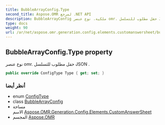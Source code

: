 ```yaml
---
title: BubbleArrayConfig.Type
second_title: Aspose.OMR لمرجع .NET API
description: BubbleArrayConfig ملكية. نوع عنصر omr. حقل مطلوب للتسلسل JSON .
type: docs
weight: 90
url: /ar/net/aspose.omr.generation.config.elements.customanswersheet/bubblearrayconfig/type/
---
```

## BubbleArrayConfig.Type property

نوع عنصر omr. حقل مطلوب للتسلسل JSON .

```csharp
public override ConfigType Type { get; set; }
```

### أنظر أيضا

* enum [ConfigType](../../../aspose.omr.generation.config.enums/configtype/)
* class [BubbleArrayConfig](../)
* مساحة الاسم [Aspose.OMR.Generation.Config.Elements.CustomAnswerSheet](../../bubblearrayconfig/)
* المجسم [Aspose.OMR](../../../)


